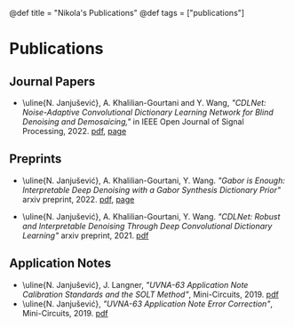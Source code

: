 @def title = "Nikola's Publications"
@def tags = ["publications"]

# Publications

## Journal Papers
* \uline{N. Janjušević}, A. Khalilian-Gourtani and Y. Wang, *"CDLNet: Noise-Adaptive Convolutional Dictionary Learning Network for Blind Denoising and Demosaicing,"* in IEEE Open Journal of Signal Processing, 2022. [pdf](https://ieeexplore.ieee.org/document/9769957), [page](/projects/dcdl)

## Preprints
* \uline{N. Janjušević}, A. Khalilian-Gourtani, Y. Wang. *"Gabor is Enough: Interpretable Deep Denoising with a Gabor Synthesis Dictionary Prior"* arxiv preprint, 2022. [pdf](https://arxiv.org/abs/2204.11146), [page](/projects/dcdl/#gabor_is_enough)

<!--
* \uline{N. Janjušević}, A. Khalilian-Gourtani, Y. Wang. *"CDLNet: Noise-Adaptive Convolutional Dictionary Learning Network for Blind Denoising and Demosaicing"* arxiv preprint, 2021. [pdf](https://arxiv.org/abs/2112.00913), 
-->

* \uline{N. Janjušević}, A. Khalilian-Gourtani, Y. Wang. *"CDLNet: Robust and Interpretable Denoising Through Deep Convolutional Dictionary Learning"* arxiv preprint, 2021. [pdf](https://arxiv.org/abs/2103.04779)

## Application Notes
* \uline{N. Janjušević}, J. Langner, *"UVNA-63 Application Note Calibration Standards and the SOLT Method"*, Mini-Circuits, 2019. [pdf](https://www.minicircuits.com/app/AN49-017.pdf)
* \uline{N. Janjušević}, *"UVNA-63 Application Note Error Correction"*, Mini-Circuits, 2019. [pdf](https://www.minicircuits.com/app/AN49-016.pdf)
